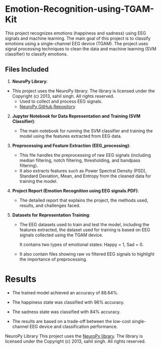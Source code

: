 # Emotion-Recognition-using-TGAM-Kit
This project recognizes emotions (happiness and sadness) using EEG signals and machine learning. The main goal of this project is to classify emotions using a single-channel EEG device (TGAM). The project uses signal processing techniques to clean the data and machine learning (SVM classifier) to classify emotions.

## Files Included

1. **NeuroPy Library**:
- This project uses the NeuroPy library. The library is licensed under the Copyright (c) 2013, sahil singh. All rights reserved.
   - Used to collect and process EEG signals. 
   - [NeuroPy GitHub Repository](https://github.com/lihas/NeuroPy)

2. **Jupyter Notebook for Data Representation and Training (SVM Classifier)**: 
   - The main notebook for running the SVM classifier and training the model using the features extracted from EEG data. 

4. **Preprocessing and Feature Extraction (EEG_processing)**: 
   - This file handles the preprocessing of raw EEG signals (including median filtering, notch filtering, thresholding, and bandpass filtering).
   - It also extracts features such as Power Spectral Density (PSD), Standard Deviation, Mean, and Entropy from the cleaned data for training the model.

5. **Project Report (Emotion Recognition using EEG signals.PDF)**: 
   - The detailed report that explains the project, the methods used, results, and challenges faced.

6. **Datasets for Representation Training**: 
   - The EEG datasets used to train and test the model, including the features extracted, the dataset used for training is based on EEG signals collected using the TGAM device.
     
     It contains two types of emotional states: Happy = 1, Sad = 0.
   - It also contain files showing raw vs filtered EEG signals to highlight the importance of preprocessing.



# Results
- The trained model achieved an accuracy of 88.64%.

- The happiness state was classified with 96% accuracy.

- The sadness state was classified with 84% accuracy.

- The results are based on a trade-off between the low-cost single-channel EEG device and classification performance.















NeuroPy Library
This project uses the [NeuroPy library](https://github.com/lihas/NeuroPy). The library is licensed under the Copyright (c) 2013, sahil singh. All rights reserved.


